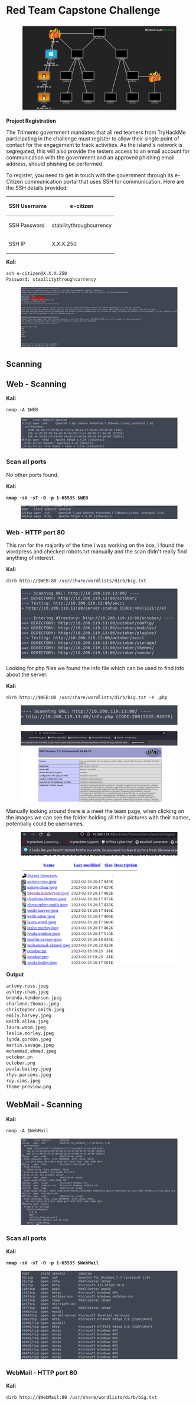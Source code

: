 # Red Team Capstone Challenge



<figure><img src="../../.gitbook/assets/image (80).png" alt=""><figcaption></figcaption></figure>

**Project Registration**

The Trimento government mandates that all red teamers from TryHackMe participating in the challenge must register to allow their single point of contact for the engagement to track activities. As the island's network is segregated, this will also provide the testers access to an email account for communication with the government and an approved phishing email address, should phishing be performed.

To register, you need to get in touch with the government through its e-Citizen communication portal that uses SSH for communication. Here are the SSH details provided:

| <p>SSH Username<br></p> | <p>e-citizen<br></p>                |
| ----------------------- | ----------------------------------- |
| <p>SSH Password<br></p> | <p>stabilitythroughcurrency<br></p> |
| <p>SSH IP<br></p>       | X.X.X.250                           |

**Kali**

```
ssh e-citizen@X.X.X.250
Password: stabilitythroughcurrency
```

<figure><img src="../../.gitbook/assets/image (37).png" alt=""><figcaption></figcaption></figure>



## Scanning

## Web - Scanning&#x20;

**Kali**

```
nmap -A $WEB
```

<figure><img src="../../.gitbook/assets/image (9).png" alt=""><figcaption></figcaption></figure>

### Scan all ports

No other ports found.

**Kali**

<pre><code><strong>nmap -sV -sT -O -p 1-65535 $WEB
</strong></code></pre>

<figure><img src="../../.gitbook/assets/image (3).png" alt=""><figcaption></figcaption></figure>

### Web - HTTP port 80

This ran for the majority of the time I was working on the box, I found the wordpress and checked robots.txt manually and the scan didn't really find anything of interest.

**Kali**

```
dirb http://$WEB:80 /usr/share/wordlists/dirb/big.txt
```

<figure><img src="../../.gitbook/assets/image (10).png" alt=""><figcaption></figcaption></figure>

Looking for php files we found the info file which can be used to find info about the server.

**Kali**

```
dirb http://$WEB:80 /usr/share/wordlists/dirb/big.txt -X .php
```

<figure><img src="../../.gitbook/assets/image (7).png" alt=""><figcaption></figcaption></figure>

<figure><img src="../../.gitbook/assets/image (8).png" alt=""><figcaption></figcaption></figure>

Manually looking around there is a meet the team page, when clicking on the images we can see the folder holding all their pictures with their names, potentially could be usernames.

<figure><img src="../../.gitbook/assets/image (5).png" alt=""><figcaption></figcaption></figure>

**Output**

```
antony.ross.jpeg
ashley.chan.jpeg
brenda.henderson.jpeg
charlene.thomas.jpeg
christopher.smith.jpeg
emily.harvey.jpeg
keith.allen.jpeg
laura.wood.jpeg
leslie.morley.jpeg
lynda.gordon.jpeg
martin.savage.jpeg
mohammad.ahmed.jpeg
october.pn
october.png
paula.bailey.jpeg
rhys.parsons.jpeg
roy.sims.jpeg
theme-preview.png
```









## WebMail - Scanning&#x20;

**Kali**

```
nmap -A $WebMail
```

<figure><img src="../../.gitbook/assets/image (4).png" alt=""><figcaption></figcaption></figure>

### Scan all ports

**Kali**

<pre><code><strong>nmap -sV -sT -O -p 1-65535 $WebMail
</strong></code></pre>

<figure><img src="../../.gitbook/assets/image (1).png" alt=""><figcaption></figcaption></figure>

### WebMail - HTTP port 80

**Kali**

```
dirb http://$WebMail:80 /usr/share/wordlists/dirb/big.txt
```
